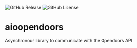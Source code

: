 ![GitHub Release](https://img.shields.io/github/v/release/caubios/aioopendoors?style=for-the-badge&link=https%3A%2F%2Fgithub.com%2Fcaubios%2Faioopendoors%2Freleases)
![GitHub License](https://img.shields.io/github/license/caubios/aioopendoors?style=for-the-badge)
# aioopendoors

Asynchronous library to communicate with the Opendoors API
